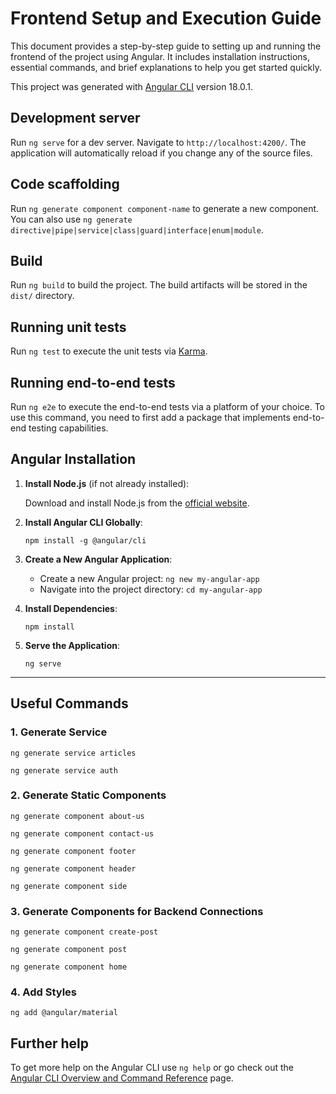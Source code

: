 # Frontend Setup and Execution Guide

This document provides a step-by-step guide to setting up and running the frontend of the project using Angular. It includes installation instructions, essential commands, and brief explanations to help you get started quickly.

This project was generated with [Angular CLI](https://github.com/angular/angular-cli) version 18.0.1.

## Development server

Run `ng serve` for a dev server. Navigate to `http://localhost:4200/`. The application will automatically reload if you change any of the source files.

## Code scaffolding

Run `ng generate component component-name` to generate a new component. You can also use `ng generate directive|pipe|service|class|guard|interface|enum|module`.

## Build

Run `ng build` to build the project. The build artifacts will be stored in the `dist/` directory.

## Running unit tests

Run `ng test` to execute the unit tests via [Karma](https://karma-runner.github.io).

## Running end-to-end tests

Run `ng e2e` to execute the end-to-end tests via a platform of your choice. To use this command, you need to first add a package that implements end-to-end testing capabilities.

## Angular Installation

1. **Install Node.js** (if not already installed):

   Download and install Node.js from the [official website](https://nodejs.org/).

2. **Install Angular CLI Globally**:

   `npm install -g @angular/cli`

3. **Create a New Angular Application**:

   - Create a new Angular project: `ng new my-angular-app`
   - Navigate into the project directory: `cd my-angular-app`

4. **Install Dependencies**:

   `npm install`

5. **Serve the Application**:

   `ng serve`

---

## Useful Commands

### 1. Generate Service

  `ng generate service articles`

  `ng generate service auth`

### 2. Generate Static Components

  `ng generate component about-us`

  `ng generate component contact-us`

  `ng generate component footer`

  `ng generate component header`

  `ng generate component side`

### 3. Generate Components for Backend Connections

  `ng generate component create-post`

  `ng generate component post`

  `ng generate component home`

### 4. Add Styles

  `ng add @angular/material`

## Further help

To get more help on the Angular CLI use `ng help` or go check out the [Angular CLI Overview and Command Reference](https://angular.dev/tools/cli) page.
